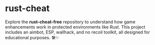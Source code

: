 # rust-cheat
Explore the **rust-cheat-free** repository to understand how game enhancements work in protected environments like Rust. This project includes an aimbot, ESP, wallhack, and no recoil toolkit, all designed for educational purposes. 🛠️✨ 
